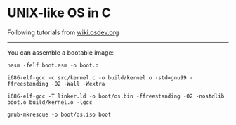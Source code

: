# UNIX-like OS in C

Following tutorials from [wiki.osdev.org](http://wiki.osdev.org/)

----

You can assemble a bootable image:

`nasm -felf boot.asm -o boot.o`

`i686-elf-gcc -c src/kernel.c -o build/kernel.o -std=gnu99 -ffreestanding -O2 -Wall -Wextra`

`i686-elf-gcc -T linker.ld -o boot/os.bin -ffreestanding -O2 -nostdlib boot.o build/kernel.o -lgcc`

`grub-mkrescue -o boot/os.iso boot`

